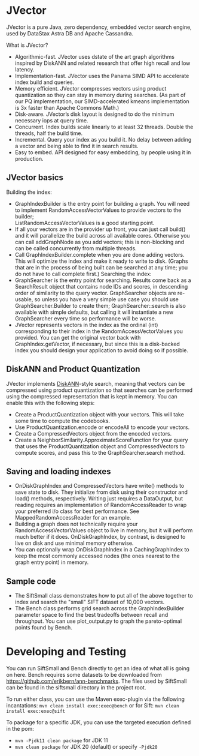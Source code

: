 # JVector 
JVector is a pure Java, zero dependency, embedded vector search engine, used by DataStax Astra DB and Apache Cassandra.

What is JVector?
- Algorithmic-fast. JVector uses dstate of the art graph algorithms inspired by DiskANN and related research that offer high recall and low latency.
- Implementation-fast. JVector uses the Panama SIMD API to accelerate index build and queries.
- Memory efficient. JVector compresses vectors using product quantization so they can stay in memory during searches.  (As part of our PQ implementation, our SIMD-accelerated kmeans implementation is 3x faster than Apache Commons Math.)
- Disk-aware. JVector’s disk layout is designed to do the minimum necessary iops at query time.
- Concurrent.  Index builds scale linearly to at least 32 threads.  Double the threads, half the build time.
- Incremental. Query your index as you build it.  No delay between adding a vector and being able to find it in search results.
- Easy to embed. API designed for easy embedding, by people using it in production.

## JVector basics
Building the index:
- GraphIndexBuilder is the entry point for building a graph.  You will need to implement 
  RandomAccessVectorValues to provide vectors to the builder;  
  ListRandomAccessVectorValues is a good starting point.
- If all your vectors
  are in the provider
  up front, you can just call build() and it will parallelize the build across
  all available cores.  Otherwise you can call addGraphNode as you add vectors; 
  this is non-blocking and can be called concurrently from multiple threads.
- Call GraphIndexBuilder.complete when you are done adding vectors.  This will
  optimize the index and make it ready to write to disk.  (Graphs that are
  in the process of being built can be searched at any time; you do not have to call
  complete first.)
Searching the index:
- GraphSearcher is the entry point for searching.  Results come back as a SearchResult object that contains node IDs and scores, in 
  descending order of similarity to the query vector.  GraphSearcher objects are re-usable,
  so unless you have a very simple use case you should use GraphSearcher.Builder to
  create them; GraphSearcher::search is also available with simple defaults, but calling it
  will instantiate a new GraphSearcher every time so performance will be worse.
- JVector represents vectors in the index as the ordinal (int) corresponding to their
  index in the RandomAccessVectorValues you provided.  You can get the original vector
  back with GraphIndex.getVector, if necessary, but since this is a disk-backed index
  you should design your application to avoid doing so if possible.

## DiskANN and Product Quantization 
JVector implements [DiskANN](https://suhasjs.github.io/files/diskann_neurips19.pdf)-style 
search, meaning that vectors can be compressed using product quantization so that searches
can be performed using the compressed representation that is kept in memory.  You can enable
this with the following steps:
- Create a ProductQuantization object with your vectors.  This will take some time
  to compute the codebooks.
- Use ProductQuantization.encode or encodeAll to encode your vectors.  
- Create a CompressedVectors object from the encoded vectors.
- Create a NeighborSimilarity.ApproximateScoreFunction for your query that uses the
  ProductQuantization object and CompressedVectors to compute scores, and pass this
  to the GraphSearcher.search method.

## Saving and loading indexes
- OnDiskGraphIndex and CompressedVectors have write() methods to save state to disk.
  They initialize from disk using their constructor and load() methods, respectively.
  Writing just requires a DataOutput, but reading requires an 
  implementation of RandomAccessReader to wrap your
  preferred i/o class for best performance. See MappedRandomAccessReader for an example.
- Building a graph does not technically require your RandomAccessVectorValues object
  to live in memory, but it will perform much better if it does.  OnDiskGraphIndex,
  by contrast, is designed to live on disk and use minimal memory otherwise.
- You can optionally wrap OnDiskGraphIndex in a CachingGraphIndex to keep the most commonly accessed
  nodes (the ones nearest to the graph entry point) in memory.

## Sample code
- The SiftSmall class demonstrates how to put all of the above together to index and search the
  "small" SIFT dataset of 10,000 vectors.
- The Bench class performs grid search across the GraphIndexBuilder parameter space to find
  the best tradeoffs between recall and throughput.  You can use plot_output.py to graph the pareto-optimal
  points found by Bench.

# Developing and Testing
You can run SiftSmall and Bench directly to get an idea of what all is going on here. Bench 
requires some datasets to be downloaded from https://github.com/erikbern/ann-benchmarks. The files used by SiftSmall can be found in the siftsmall directory in the project root. 

To run either class, you can use the Maven exec-plugin via the following incantations:
```mvn clean install exec:exec@bench``` 
or for Sift:
```mvn clean install exec:exec@sift```

To package for a specific JDK, you can use the targeted execution defined in the pom:
- `mvn -Pjdk11 clean package` for JDK 11
- `mvn clean package` for JDK 20 (default) or specify `-Pjdk20`
